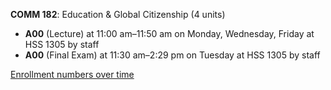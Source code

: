 **COMM 182**: Education & Global Citizenship (4 units)

- **A00** (Lecture) at 11:00 am–11:50 am on Monday, Wednesday, Friday at HSS 1305 by staff
- **A00** (Final Exam) at 11:30 am–2:29 pm on Tuesday at HSS 1305 by staff

[Enrollment numbers over time](./COMM182.tsv)
